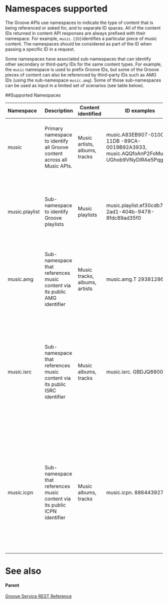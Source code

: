 # Namespaces supported 

The Groove APIs use namespaces to indicate the type of content that is being referenced or asked for, and to separate ID spaces. All of the content IDs returned in content API responses are always prefixed with their namespace. For example, ``` music.{ID} ```identifies a particular piece of music content. The namespaces should be considered as part of the ID when passing a specific ID in a request.

Some namespaces have associated sub-namespaces that can identify other secondary or third-party IDs for the same content types. For example, the ```music``` namespace is used to prefix Groove IDs, but some of the Groove pieces of content can also be referenced by third-party IDs such as AMG IDs (using the sub-namespace ```music.amg```). Some of those sub-namespaces can be used as input in a limited set of scenarios (see table below).

##Supported Namespaces


| **Namespace**  | **Description**     | **Content identified**        | **ID examples**  | **Case sensitive** | **Found in**   | **Usable in** |
|:----------------|:---------------------------|-------------------------------|-----------------|---------------------|---------|--------------------------------------------------------------------------------------------------|
| music          | Primary namespace to identify all Groove content across all Music APIs.    | Music artists, albums, tracks | music.A83EB907-0100-11DB	-89CA-0019B92A3933, music.AQQfoAnP2FoMu	UGhob9VNyDIRAe5PqgAAQ	  | yes                 | the ID property of all pieces of music content returned by content APIs  | all APIs that accept a music ID or just a namespace as input                                     |
| music.playlist | Sub-namespace to identify Groove playlists                                 | Music playlists               | music.playlist.ef30cdb7-2ad1-404b-9478-8fdc89ad35f0                                  | no                  | the ID property of all music playlists returned by content APIs                                                                                             | all APIs that accept a music playlist ID as input (lookup, sub-browse, playlist edit, and so on) |
| music.amg      | Sub-namespace that references music content via its public AMG identifier  | Music tracks, albums, artists | music.amg.T 29381286    | no                  | the property **OtherIds** of Groove pieces of content which have an associated AMG ID    | none of our APIs |
| music.isrc     | Sub-namespace that references music content via its public ISRC identifier | Music albums, tracks          | music.isrc.	GBDJQ8800006                                                              | no                  | the property **OtherIds** of Groove pieces of content which have an associated ISRC ID, and only when accessed through the Lookup API on the Catalog source | the Lookup API when the source is Catalog|
| music.icpn     | Sub-namespace that references music content via its public ICPN identifier | Music albums, tracks          | music.icpn.	886443927087                                                              | no                  | the property **OtherIds** of Groove pieces of content which have an associated ICPN ID, and only when accessed through the Lookup API on the Catalog source | the Lookup API when the source is Catalog                                                        |

See also
========

#### Parent 

[Groove Service REST Reference](atoc_xbm_reference.htm)
